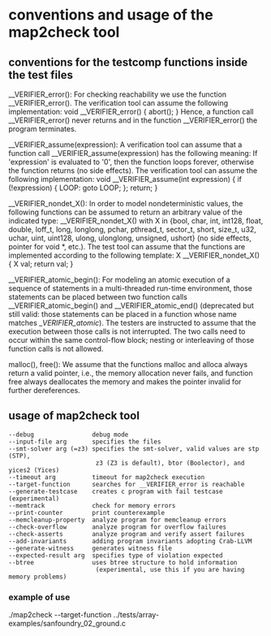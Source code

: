 # conventions and usage of the map2check tool

## conventions for the testcomp functions inside the test files

__VERIFIER_error(): For checking reachability we use the function __VERIFIER_error(). The verification tool can assume the following implementation:
void __VERIFIER_error() { abort(); }
Hence, a function call __VERIFIER_error() never returns and in the function __VERIFIER_error() the program terminates.

__VERIFIER_assume(expression): A verification tool can assume that a function call __VERIFIER_assume(expression) has the following meaning: If 'expression' is evaluated to '0', then the function loops forever, otherwise the function returns (no side effects). The verification tool can assume the following implementation:
void __VERIFIER_assume(int expression) { if (!expression) { LOOP: goto LOOP; }; return; }

__VERIFIER_nondet_X(): In order to model nondeterministic values, the following functions can be assumed to return an arbitrary value of the indicated type: __VERIFIER_nondet_X() with X in {bool, char, int, int128, float, double, loff_t, long, longlong, pchar, pthread_t, sector_t, short, size_t, u32, uchar, uint, uint128, ulong, ulonglong, unsigned, ushort} (no side effects, pointer for void *, etc.). The test tool can assume that the functions are implemented according to the following template:
X __VERIFIER_nondet_X() { X val; return val; }

__VERIFIER_atomic_begin(): For modeling an atomic execution of a sequence of statements in a multi-threaded run-time environment, those statements can be placed between two function calls __VERIFIER_atomic_begin() and __VERIFIER_atomic_end() (deprecated but still valid: those statements can be placed in a function whose name matches __VERIFIER_atomic_). The testers are instructed to assume that the execution between those calls is not interrupted. The two calls need to occur within the same control-flow block; nesting or interleaving of those function calls is not allowed.

malloc(), free(): We assume that the functions malloc and alloca always return a valid pointer, i.e., the memory allocation never fails, and function free always deallocates the memory and makes the pointer invalid for further dereferences.

## usage of map2check tool

    --debug                debug mode
    --input-file arg       specifies the files
    --smt-solver arg (=z3) specifies the smt-solver, valid values are stp (STP),
                            z3 (Z3 is default), btor (Boolector), and yices2 (Yices)
    --timeout arg          timeout for map2check execution
    --target-function      searches for __VERIFIER_error is reachable
    --generate-testcase    creates c program with fail testcase (experimental)
    --memtrack             check for memory errors
    --print-counter        print counterexample
    --memcleanup-property  analyze program for memcleanup errors
    --check-overflow       analyze program for overflow failures
    --check-asserts        analyze program and verify assert failures
    --add-invariants       adding program invariants adopting Crab-LLVM
    --generate-witness     generates witness file
    --expected-result arg  specifies type of violation expected
    --btree                uses btree structure to hold information 
                            (experimental, use this if you are having memory problems)

### example of use

./map2check --target-function ../tests/array-examples/sanfoundry_02_ground.c  
